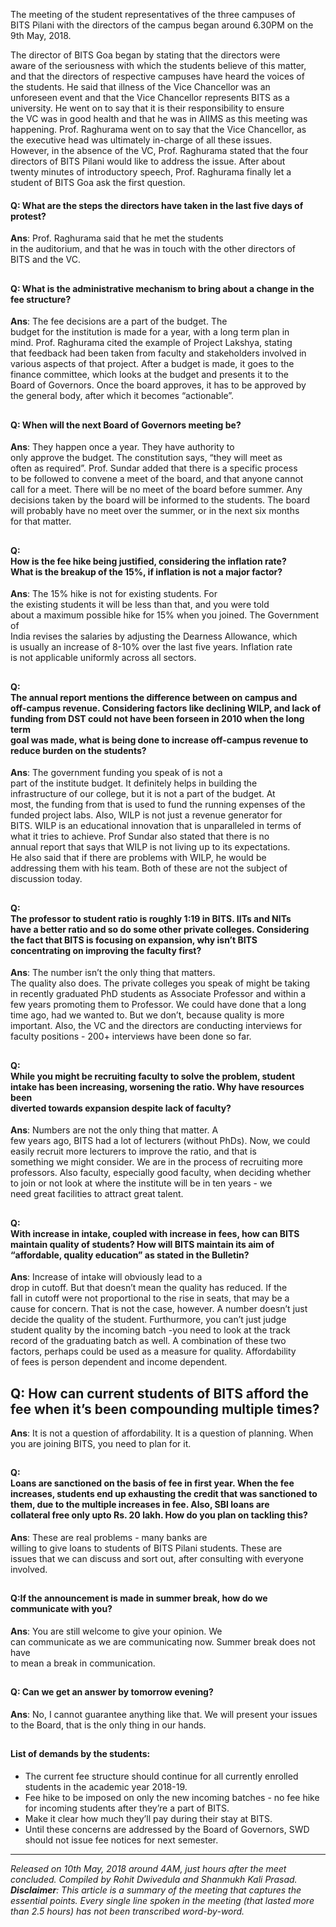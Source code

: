 <p><!-- wp:paragraph --></p>
<p>The meeting of the student representatives of the three campuses of<br />
BITS Pilani with the directors of the campus began around 6.30PM on the<br />
9th May, 2018.</p>
<p><!-- /wp:paragraph --></p>
<p><!-- wp:paragraph --></p>
<p>The director of BITS Goa began by stating that the directors were<br />
aware of the seriousness with which the students believe of this matter,<br />
 and that the directors of respective campuses have heard the voices of<br />
the students. He said that illness of the Vice Chancellor was an<br />
unforeseen event and that the Vice Chancellor represents BITS as a<br />
university. He went on to say that it is their responsibility to ensure<br />
the VC was in good health and that he was in AIIMS as this meeting was<br />
happening.  Prof. Raghurama went on to say that the Vice Chancellor, as<br />
the executive head was ultimately in-charge of all these issues.<br />
However, in the absence of the VC, Prof. Raghurama stated that the four<br />
directors of BITS Pilani would like to address the issue. After about<br />
twenty minutes of introductory speech, Prof. Raghurama finally let a<br />
student of BITS Goa ask the first question.<a href="https://github.com/journal-club/wiki-data/blob/master/news/general/2018-fee-hike-directors-meet-minutes.md#q-what-are-the-steps-the-directors-have-taken-in-the-last-five-days-of-protest"></a></p>
<p><!-- /wp:paragraph --></p>
<p><!-- wp:heading {"level":4} --></p>
<h4>Q: What are the steps the directors have taken in the last five days of protest?</h4>
<p><!-- /wp:heading --></p>
<p><!-- wp:paragraph --></p>
<p><strong>Ans</strong>: Prof. Raghurama said that he met the students<br />
in the auditorium, and that he was in touch with the other directors of<br />
BITS and the VC.</p>
<p><!-- /wp:paragraph --></p>
<p><!-- wp:heading --></p>
<h2><a href="https://github.com/journal-club/wiki-data/blob/master/news/general/2018-fee-hike-directors-meet-minutes.md#q-what-is-the-administrative-mechanism-to-bring-about-a-change-in-the-fee-structure"></a></h2>
<p><!-- /wp:heading --></p>
<p><!-- wp:heading {"level":4} --></p>
<h4>Q: What is the administrative mechanism to bring about a change in the fee structure?</h4>
<p><!-- /wp:heading --></p>
<p><!-- wp:paragraph --></p>
<p><strong>Ans</strong>: The fee decisions are a part of the budget. The<br />
 budget for the institution is made for a year, with a long term plan in<br />
 mind. Prof. Raghurama cited the example of Project Lakshya, stating<br />
that feedback had been taken from faculty and stakeholders involved in<br />
various aspects of that project. After a budget is made, it goes to the<br />
finance committee, which looks at the budget and presents it to the<br />
Board of Governors. Once the board approves, it has to be approved by<br />
the general body, after which it becomes “actionable”.</p>
<p><!-- /wp:paragraph --></p>
<p><!-- wp:heading --></p>
<h2><a href="https://github.com/journal-club/wiki-data/blob/master/news/general/2018-fee-hike-directors-meet-minutes.md#q-when-will-the-next-board-of-governors-meeting-be"></a></h2>
<p><!-- /wp:heading --></p>
<p><!-- wp:heading {"level":4} --></p>
<h4>Q: When will the next Board of Governors meeting be?</h4>
<p><!-- /wp:heading --></p>
<p><!-- wp:paragraph --></p>
<p><strong>Ans</strong>: They happen once a year. They have authority to<br />
 only approve the budget. The constitution says, “they will meet as<br />
often as required”. Prof. Sundar added that there is a specific process<br />
to be followed to convene a meet of the board, and that anyone cannot<br />
call for a meet. There will be no meet of the board before summer. Any<br />
decisions taken by the board will be informed to the students. The board<br />
 will probably have no meet over the summer, or in the next six months<br />
for that matter.</p>
<p><!-- /wp:paragraph --></p>
<p><!-- wp:heading --></p>
<h2><a href="https://github.com/journal-club/wiki-data/blob/master/news/general/2018-fee-hike-directors-meet-minutes.md#q-how-is-the-fee-hike-being-justified-considering-the-inflation-rate-what-is-the-breakup-of-the-15-if-inflation-is-not-a-major-factor"></a></h2>
<p><!-- /wp:heading --></p>
<p><!-- wp:heading {"level":4} --></p>
<h4>Q:<br />
 How is the fee hike being justified, considering the inflation rate?<br />
What is the breakup of the 15%, if inflation is not a major factor?</h4>
<p><!-- /wp:heading --></p>
<p><!-- wp:paragraph --></p>
<p><strong>Ans</strong>:  The 15% hike is not for existing students. For<br />
 the existing students it will be less than that, and you were told<br />
about a maximum possible hike for 15% when you joined. The Government of<br />
 India revises the salaries by adjusting the Dearness Allowance, which<br />
is usually an increase of 8-10% over the last five years. Inflation rate<br />
 is not applicable uniformly across all sectors.</p>
<p><!-- /wp:paragraph --></p>
<p><!-- wp:heading --></p>
<h2><a href="https://github.com/journal-club/wiki-data/blob/master/news/general/2018-fee-hike-directors-meet-minutes.md#q-the-annual-report-mentions-the-difference-between-on-campus-and-off-campus-revenue-considering-factors-like-declining-wilp-and-lack-of-funding-from-dst-could-not-have-been-forseen-in-2010-when-the-long-term-goal-was-made-what-is-being-done-to-increase-off-campus-revenue-to-reduce-burden-on-the-students"></a></h2>
<p><!-- /wp:heading --></p>
<p><!-- wp:heading {"level":4} --></p>
<h4>Q:<br />
 The annual report mentions the difference between on campus and<br />
off-campus revenue. Considering factors like declining WILP, and lack of<br />
 funding from DST could not have been forseen in 2010 when the long term<br />
 goal was made, what is being done to increase off-campus revenue to<br />
reduce burden on the students?</h4>
<p><!-- /wp:heading --></p>
<p><!-- wp:paragraph --></p>
<p><strong>Ans</strong>: The government funding you speak of is not a<br />
part of the institute budget. It definitely helps in building the<br />
infrastructure of our college, but it is not a part of the budget. At<br />
most, the funding from that is used to fund the running expenses of the<br />
funded project labs. Also, WILP is not just a revenue generator for<br />
BITS. WILP is an educational innovation that is unparalleled in terms of<br />
 what it tries to achieve. Prof Sundar also stated that there is no<br />
annual report that says that WILP is not living up to its expectations.<br />
He also said that if there are problems with WILP, he would be<br />
addressing them with his team. Both of these are not the subject of<br />
discussion today.</p>
<p><!-- /wp:paragraph --></p>
<p><!-- wp:heading --></p>
<h2><a href="https://github.com/journal-club/wiki-data/blob/master/news/general/2018-fee-hike-directors-meet-minutes.md#q-the-professor-to-student-ratio-is-roughly-119-in-bits-iits-and-nits-have-a-better-ratio-and-so-do-some-other-private-colleges-considering-the-fact-that-bits-is-focusing-on-expansion-why-isnt-bits-concentrating-on-improving-the-faculty-first"></a></h2>
<p><!-- /wp:heading --></p>
<p><!-- wp:heading {"level":4} --></p>
<h4>Q:<br />
 The professor to student ratio is roughly 1:19 in BITS. IITs and NITs<br />
have a better ratio and so do some other private colleges. Considering<br />
the fact that BITS is focusing on expansion, why isn’t BITS<br />
concentrating on improving the faculty first?</h4>
<p><!-- /wp:heading --></p>
<p><!-- wp:paragraph --></p>
<p><strong>Ans</strong>: The number isn’t the only thing that matters.<br />
The quality also does. The private colleges you speak of might be taking<br />
 in recently graduated PhD students as Associate Professor and within a<br />
few years promoting them to Professor. We could have done that a long<br />
time ago, had we wanted to. But we don’t, because quality is more<br />
important. Also, the VC and the directors are conducting interviews for<br />
faculty positions - 200+ interviews have been done so far.</p>
<p><!-- /wp:paragraph --></p>
<p><!-- wp:heading --></p>
<h2><a href="https://github.com/journal-club/wiki-data/blob/master/news/general/2018-fee-hike-directors-meet-minutes.md#q-while-you-might-be-recruiting-faculty-to-solve-the-problem-student-intake-has-been-increasing-worsening-the-ratio-why-have-resources-been-diverted-towards-expansion-despite-lack-of-faculty"></a></h2>
<p><!-- /wp:heading --></p>
<p><!-- wp:heading {"level":4} --></p>
<h4>Q:<br />
 While you might be recruiting faculty to solve the problem, student<br />
intake has been increasing, worsening the ratio. Why have resources been<br />
 diverted towards expansion despite lack of faculty?</h4>
<p><!-- /wp:heading --></p>
<p><!-- wp:paragraph --></p>
<p><strong>Ans</strong>: Numbers are not the only thing that matter. A<br />
few years ago, BITS had a lot of lecturers (without PhDs). Now, we could<br />
 easily recruit more lecturers to improve the ratio, and that is<br />
something we might consider. We are in the process of recruiting more<br />
professors. Also faculty, especially good faculty, when deciding whether<br />
 to join or not look at where the institute will be in ten years - we<br />
need great facilities to attract great talent.</p>
<p><!-- /wp:paragraph --></p>
<p><!-- wp:heading --></p>
<h2><a href="https://github.com/journal-club/wiki-data/blob/master/news/general/2018-fee-hike-directors-meet-minutes.md#q-with-increase-in-intake-coupled-with-increase-in-fees-how-can-bits-maintain-quality-of-students-how-will-bits-maintain-its-aim-of-affordable-quality-education-as-stated-in-the-bulletin"></a></h2>
<p><!-- /wp:heading --></p>
<p><!-- wp:heading {"level":4} --></p>
<h4>Q:<br />
 With increase in intake, coupled with increase in fees, how can BITS<br />
maintain quality of students? How will BITS maintain its aim of<br />
“affordable, quality education” as stated in the Bulletin?</h4>
<p><!-- /wp:heading --></p>
<p><!-- wp:paragraph --></p>
<p><strong>Ans</strong>: Increase of intake will obviously lead to a<br />
drop in cutoff. But that doesn’t mean the quality has reduced. If the<br />
fall in cutoff were not proportional to the rise in seats, that may be a<br />
 cause for concern. That is not the case, however. A number doesn’t just<br />
 decide the quality of the student. Furthurmore, you can’t just judge<br />
student quality by the incoming batch -you need to look at the track<br />
record of the graduating batch as well. A combination of these two<br />
factors, perhaps could be used as a measure for quality. Affordability<br />
of fees is person dependent and income dependent.</p>
<p><!-- /wp:paragraph --></p>
<p><!-- wp:heading --></p>
<h2><a href="https://github.com/journal-club/wiki-data/blob/master/news/general/2018-fee-hike-directors-meet-minutes.md#q-how-can-current-students-of-bits-afford-the-fee-when-its-been-compounding-multiple-times"></a></h2>
<p><!-- /wp:heading --></p>
<p><!-- wp:heading --></p>
<h2>Q: How can current students of BITS afford the fee when it’s been compounding multiple times?</h2>
<p><!-- /wp:heading --></p>
<p><!-- wp:paragraph --></p>
<p><strong>Ans</strong>: It is not a question of affordability. It is a question of planning. When you are joining BITS, you need to plan for it.</p>
<p><!-- /wp:paragraph --></p>
<p><!-- wp:heading --></p>
<h2><a href="https://github.com/journal-club/wiki-data/blob/master/news/general/2018-fee-hike-directors-meet-minutes.md#q-loans-are-sanctioned-on-the-basis-of-fee-in-first-year-when-the-fee-increases-students-end-up-exhausting-the-credit-that-was-sanctioned-to-them-due-to-the-multiple-increases-in-fee-also-sbi-loans-are-collateral-free-only-upto-rs-20-lakh-how-do-you-plan-on-tackling-this"></a></h2>
<p><!-- /wp:heading --></p>
<p><!-- wp:heading {"level":4} --></p>
<h4>Q:<br />
 Loans are sanctioned on the basis of fee in first year. When the fee<br />
increases, students end up exhausting the credit that was sanctioned to<br />
them, due to the multiple increases in fee. Also, SBI loans are<br />
collateral free only upto Rs. 20 lakh. How do you plan on tackling this?</h4>
<p><!-- /wp:heading --></p>
<p><!-- wp:paragraph --></p>
<p><strong>Ans</strong>: These are real problems - many banks are<br />
willing to give loans to students of BITS Pilani students. These are<br />
issues that we can discuss and sort out, after consulting with everyone<br />
involved.</p>
<p><!-- /wp:paragraph --></p>
<p><!-- wp:heading --></p>
<h2><a href="https://github.com/journal-club/wiki-data/blob/master/news/general/2018-fee-hike-directors-meet-minutes.md#qif-the-announcement-is-made-in-summer-break-how-do-we-communicate-with-you"></a></h2>
<p><!-- /wp:heading --></p>
<p><!-- wp:heading {"level":4} --></p>
<h4>Q:If the announcement is made in summer break, how do we communicate with you?</h4>
<p><!-- /wp:heading --></p>
<p><!-- wp:paragraph --></p>
<p><strong>Ans</strong>: You are still welcome to give your opinion. We<br />
can communicate as we are communicating now. Summer break does not have<br />
to mean a break in communication.</p>
<p><!-- /wp:paragraph --></p>
<p><!-- wp:heading --></p>
<h2><a href="https://github.com/journal-club/wiki-data/blob/master/news/general/2018-fee-hike-directors-meet-minutes.md#q-can-we-get-an-answer-by-tomorrow-evening"></a></h2>
<p><!-- /wp:heading --></p>
<p><!-- wp:heading {"level":4} --></p>
<h4>Q: Can we get an answer by tomorrow evening?</h4>
<p><!-- /wp:heading --></p>
<p><!-- wp:paragraph --></p>
<p><strong>Ans</strong>: No, I cannot guarantee anything like that. We will present your issues to the Board, that is the only thing in our hands.</p>
<p><!-- /wp:paragraph --></p>
<p><!-- wp:heading --></p>
<h2><a href="https://github.com/journal-club/wiki-data/blob/master/news/general/2018-fee-hike-directors-meet-minutes.md#list-of-demands-by-the-students"></a></h2>
<p><!-- /wp:heading --></p>
<p><!-- wp:heading {"level":4} --></p>
<h4>List of demands by the students:</h4>
<p><!-- /wp:heading --></p>
<p><!-- wp:list --></p>
<ul>
<li>The current fee structure should continue for all currently enrolled students in the academic year 2018-19.</li>
<li>Fee hike to be imposed on only the new incoming batches - no fee hike for incoming students after they’re a part of BITS.</li>
<li>Make it clear how much they’ll pay during their stay at BITS.</li>
<li>Until these concerns are addressed by the Board of Governors, SWD should not issue fee notices for next semester.</li>
</ul>
<p><!-- /wp:list --></p>
<p><!-- wp:separator --></p>
<hr class="wp-block-separator" />
<!-- /wp:separator --></p>
<p><!-- wp:paragraph --></p>
<p><em>Released on 10th May, 2018 around 4AM, just hours after the meet concluded. Compiled by Rohit Dwivedula and Shanmukh Kali Prasad. <strong>Disclaimer</strong>: This article is a summary of the meeting  that captures the essential points. Every single line spoken in the  meeting (that lasted more than 2.5 hours) has not been transcribed  word-by-word.</em></p>
<p><!-- /wp:paragraph --></p>
